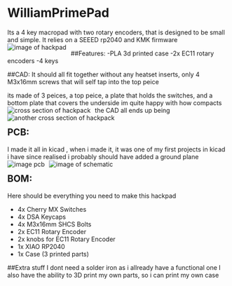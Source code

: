 # WilliamPrimePad

Its a 4 key macropad with two rotary encoders, that is designed to be small and simple. It relies on a SEEED rp2040 and KMK firmware
<img src="https://cdn.hackclubber.dev/slackcdn/cd49ccd425c118bc1d20ecfff58aecd0.png"
     alt="image of hackpad"
     style="float: left; margin-right: 10px;" />


##Features:
-PLA 3d printed case
-2x EC11 rotary encoders
-4 keys

##CAD:
It should all fit together without any heatset inserts, only 4 M3x16mm screws that will self tap into the top peice

its made of 3 peices, a top peice,  a plate that holds the switches, and a bottom plate that covers the underside
im quite happy with how compacts the CAD all ends up being
<img src="https://cdn.hack.pet/slackcdn/a40abfd8db4a5051817a090cd99533a4.png"
     alt="cross section of hackpack"
     style="float: left; margin-right: 10px;" />
<img src="https://cdn.hack.pet/slackcdn/4048c1e9b58b5e421ba829795504f52c.png"
     alt="another cross section of hackpack"
     style="float: left; margin-right: 10px;" />


## PCB:
I made it all in kicad , when i made it, it was one of my first projects in kicad i have since realised i probably should have added a ground plane
<img src="https://cdn.hack.pet/slackcdn/09021d5a78764ba011c8b1e34ce08c90.png"
     alt="image pcb"
     style="float: left; margin-right: 10px;" />
<img src="https://cdn.hackclubber.dev/slackcdn/c21dba53d0f9f913753e9ee82d85d8ae.png"
     alt="image of schematic"
     style="float: left; margin-right: 10px;" />

     
## BOM:
Here should be everything you need to make this hackpad

- 4x Cherry MX Switches
- 4x DSA Keycaps
- 4x M3x16mm SHCS Bolts
- 2x EC11 Rotary Encoder
- 2x knobs for EC11 Rotary Encoder
- 1x XIAO RP2040
- 1x Case (3 printed parts)

##Extra stuff
I dont need a solder iron as i allready have a functional one
I also have the ability to 3D print my own parts, so i can print my own case
